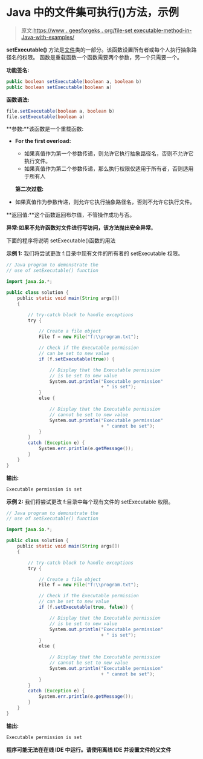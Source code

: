 # Java 中的文件集可执行()方法，示例

> 原文:[https://www . geesforgeks . org/file-set executable-method-in-Java-with-examples/](https://www.geeksforgeeks.org/file-setexecutable-method-in-java-with-examples/)

**setExecutable()** 方法是[文件](https://www.geeksforgeeks.org/File-class-in-java/)类的一部分。该函数设置所有者或每个人执行抽象路径名的权限。
函数是重载函数一个函数需要两个参数，另一个只需要一个。

**功能签名:**

```java
public boolean setExecutable(boolean a, boolean b)
public boolean setExecutable(boolean a)
```

**函数语法:**

```java
file.setExecutable(boolean a, boolean b)
file.setExecutable(boolean a)
```

**参数:**该函数是一个重载函数:

*   **For the first overload:**
    *   如果真值作为第一个参数传递，则允许它执行抽象路径名，否则不允许它执行文件。
    *   如果真值作为第二个参数传递，那么执行权限仅适用于所有者，否则适用于所有人

    **第二次过载:**

*   如果真值作为参数传递，则允许它执行抽象路径名，否则不允许它执行文件。

**返回值:**这个函数返回布尔值，不管操作成功与否。

**异常:**如果不允许函数对文件进行写访问，该方法抛出**安全异常**。

下面的程序将说明 setExecutable()函数的用法

**示例 1:** 我们将尝试更改 f:目录中现有文件的所有者的 setExecutable 权限。

```java
// Java program to demonstrate the
// use of setExecutable() function

import java.io.*;

public class solution {
    public static void main(String args[])
    {

        // try-catch block to handle exceptions
        try {

            // Create a file object
            File f = new File("f:\\program.txt");

            // Check if the Executable permission
            // can be set to new value
            if (f.setExecutable(true)) {

                // Display that the Executable permission
                // is be set to new value
                System.out.println("Executable permission"
                                   + " is set");
            }
            else {

                // Display that the Executable permission
                // cannot be set to new value
                System.out.println("Executable permission"
                                   + " cannot be set");
            }
        }
        catch (Exception e) {
            System.err.println(e.getMessage());
        }
    }
}
```

**输出:**

```java
Executable permission is set

```

**示例 2:** 我们将尝试更改 f:目录中每个现有文件的 setExecutable 权限。

```java
// Java program to demonstrate the
// use of setExecutable() function

import java.io.*;

public class solution {
    public static void main(String args[])
    {

        // try-catch block to handle exceptions
        try {

            // Create a file object
            File f = new File("f:\\program.txt");

            // Check if the Executable permission
            // can be set to new value
            if (f.setExecutable(true, false)) {

                // Display that the Executable permission
                // is be set to new value
                System.out.println("Executable permission"
                                   + " is set");
            }
            else {

                // Display that the Executable permission
                // cannot be set to new value
                System.out.println("Executable permission"
                                   + " cannot be set");
            }
        }
        catch (Exception e) {
            System.err.println(e.getMessage());
        }
    }
}
```

**输出:**

```java
Executable permission is set

```

**程序可能无法在在线 IDE 中运行。请使用离线 IDE 并设置文件的父文件**
